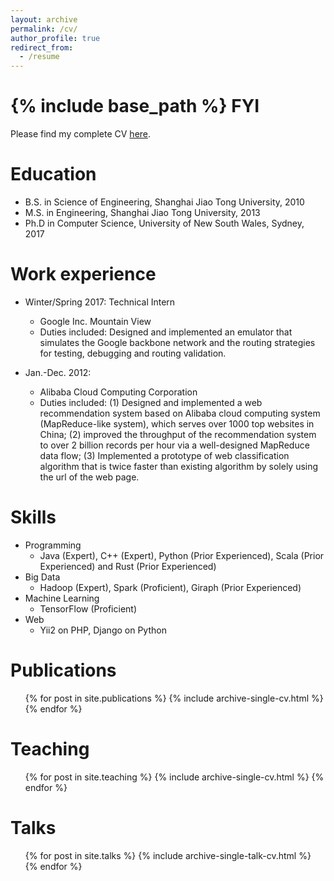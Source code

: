```yaml
---
layout: archive
permalink: /cv/
author_profile: true
redirect_from:
  - /resume
---
```


{% include base_path %}
FYI
======
Please find my complete CV [here](https://longbinlai.github.io/files/cv.pdf).

Education
======
* B.S. in Science of Engineering, Shanghai Jiao Tong University, 2010
* M.S. in Engineering, Shanghai Jiao Tong University, 2013
* Ph.D in Computer Science, University of New South Wales, Sydney, 2017

Work experience
======
* Winter/Spring 2017: Technical Intern
  * Google Inc. Mountain View
  * Duties included: Designed and implemented an emulator that simulates the Google backbone network and the routing strategies for testing, debugging and routing validation.

* Jan.-Dec. 2012: 
  * Alibaba Cloud Computing Corporation
  * Duties included: (1) Designed and implemented a web recommendation system based on Alibaba cloud computing system (MapReduce-like system), which serves over 1000 top websites in China; (2) improved the throughput of the recommendation system to over 2 billion records per hour via a well-designed MapReduce data flow; (3) Implemented a prototype of web classification algorithm that is twice faster than existing algorithm by solely using the url of the web page.
  
Skills
======
* Programming
  * Java (Expert), C++ (Expert), Python (Prior Experienced), Scala (Prior Experienced) and Rust (Prior Experienced)
* Big Data
  * Hadoop (Expert), Spark (Proficient), Giraph (Prior Experienced)
* Machine Learning
  * TensorFlow (Proficient)
* Web
  * Yii2 on PHP, Django on Python

Publications
======
  <ol style="color: inherit; font-weight: normal">{% for post in site.publications %}
    {% include archive-single-cv.html %}
  {% endfor %}</ol>
  
Teaching
======
  <ol style="color: inherit; font-weight: normal">{% for post in site.teaching %}
    {% include archive-single-cv.html %}
  {% endfor %}</ol>

Talks
======
  <ul>{% for post in site.talks %}
    {% include archive-single-talk-cv.html %}
  {% endfor %}</ul>
  
